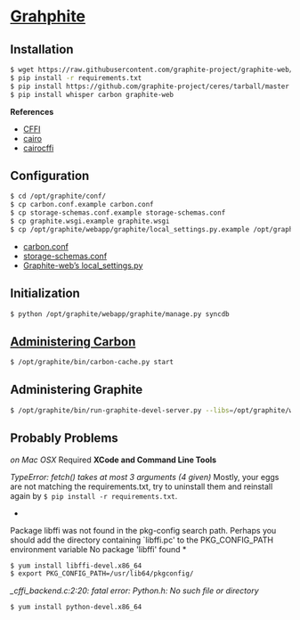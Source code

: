 # [Grahphite](http://graphite.readthedocs.org/en/latest/)

## Installation

```bash
$ wget https://raw.githubusercontent.com/graphite-project/graphite-web/master/requirements.txt
$ pip install -r requirements.txt 
$ pip install https://github.com/graphite-project/ceres/tarball/master
$ pip install whisper carbon graphite-web
```

**References**
- [CFFI](http://cffi.readthedocs.org/en/latest/installation.html#platform-specific-instructions)
- [cairo](http://cairographics.org/download/)
- [cairocffi](https://pypi.python.org/pypi/cairocffi)

## Configuration

```bash
$ cd /opt/graphite/conf/
$ cp carbon.conf.example carbon.conf
$ cp storage-schemas.conf.example storage-schemas.conf
$ cp graphite.wsgi.example graphite.wsgi
$ cp /opt/graphite/webapp/graphite/local_settings.py.example /opt/graphite/webapp/graphite/local_settings.py
```

- [carbon.conf](http://graphite.readthedocs.org/en/latest/config-carbon.html#carbon-conf)
- [storage-schemas.conf](http://graphite.readthedocs.org/en/latest/config-carbon.html#storage-schemas-conf)
- [Graphite-web’s local_settings.py](http://graphite.readthedocs.org/en/latest/config-local-settings.html)

## Initialization

```bash
$ python /opt/graphite/webapp/graphite/manage.py syncdb
```

## [Administering Carbon](http://graphite.readthedocs.org/en/latest/admin-carbon.html)

```bash
$ /opt/graphite/bin/carbon-cache.py start
```

## Administering Graphite

```bash
$ /opt/graphite/bin/run-graphite-devel-server.py --libs=/opt/graphite/webapp/ /opt/graphite/
```

## Probably Problems

*on Mac OSX*
Required **XCode and Command Line Tools**

*TypeError: fetch() takes at most 3 arguments (4 given)*
Mostly, your eggs are not matching the requirements.txt, try to uninstall them and reinstall again by `$ pip install -r requirements.txt`.

*
Package libffi was not found in the pkg-config search path.
Perhaps you should add the directory containing `libffi.pc'
to the PKG_CONFIG_PATH environment variable
No package 'libffi' found
*

```bash
$ yum install libffi-devel.x86_64
$ export PKG_CONFIG_PATH=/usr/lib64/pkgconfig/
```

*_cffi_backend.c:2:20: fatal error: Python.h: No such file or directory*

```bash
$ yum install python-devel.x86_64
```
